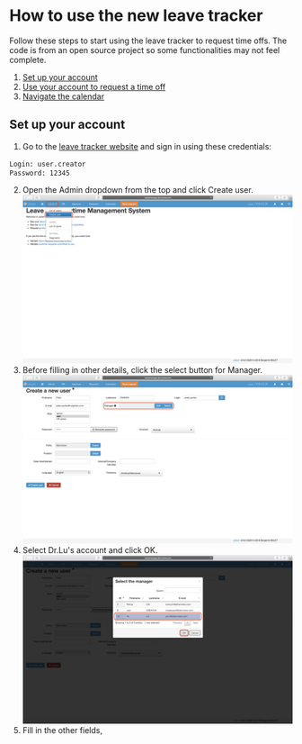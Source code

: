 # How to use the new leave tracker
Follow these steps to start using the leave tracker to request time offs. The code is from an open source project so some functionalities may not feel complete. 
 1. [Set up your account](#Setup)
 2. [Use your account to request a time off](http://example.com/)
 3. [Navigate the calendar](http://example.com/) 

## <a name="Setup"></a> Set up your account

 1. Go to the [leave tracker website](http://leavemanager.altumview.com/jorani) and sign in using these credentials:
```
Login: user.creator 
Password: 12345
```

 2. Open the Admin dropdown from the top and click Create user. ![1](img/1.png)
 3. Before filling in other details, click the select button for Manager. ![1.5](img/1.5.png)
 4. Select Dr.Lu's account and click OK. ![1.7](img/1.7.png)
 5. Fill in the other fields,


<!--stackedit_data:
eyJoaXN0b3J5IjpbNzEwMTA5ODI4LC0xMDUyMjA0OTQwLDE4ND
czNjY2MjQsMTU5NDk0NjE4NCwtNjAzODczMTAsLTExMjI1NzMz
MTYsNTI1ODY2NjE2LC01MzE2MTUyODMsLTUxMDk0NDI2NCwtMT
U5OTkxNjAyMSw4NjkzMjMyNDZdfQ==
-->